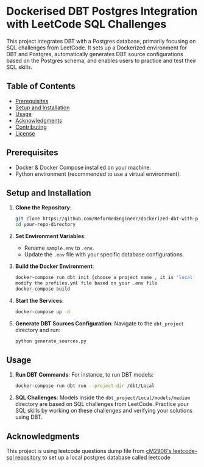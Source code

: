 # Dockerised DBT Postgres Integration with LeetCode SQL Challenges

This project integrates DBT with a Postgres database, primarily focusing on SQL challenges from LeetCode. It sets up a Dockerized environment for DBT and Postgres, automatically generates DBT source configurations based on the Postgres schema, and enables users to practice and test their SQL skills.

## Table of Contents
- [Prerequisites](#prerequisites)
- [Setup and Installation](#setup-and-installation)
- [Usage](#usage)
- [Acknowledgments](#acknowledgments)
- [Contributing](#contributing)
- [License](#license)

## Prerequisites
- Docker & Docker Compose installed on your machine.
- Python environment (recommended to use a virtual environment).

## Setup and Installation
1. **Clone the Repository**:
   ```bash
   git clone https://github.com/ReformedEngineer/dockerized-dbt-with-postgres-leetcode.git
   cd your-repo-directory
   ```

2. **Set Environment Variables**:
   - Rename `sample.env` to `.env`.
   - Update the `.env` file with your specific database configurations.

3. **Build the Docker Environment**:
   ```bash
   docker-compose run dbt init (choose a project name , it is 'local' here. )
   modify the profiles.yml file based on your .env file
   docker-compose build
   ```

4. **Start the Services**:
   ```bash
   docker-compose up -d
   ```

5. **Generate DBT Sources Configuration**:
   Navigate to the `dbt_project` directory and run:
   ```bash
   python generate_sources.py
   ```

## Usage

1. **Run DBT Commands**:
   For instance, to run DBT models:
   ```bash
   docker-compose run dbt run --project-dir /dbt/Local
   ```

2. **SQL Challenges**:
   Models inside the `dbt_project/Local/models/medium` directory are based on SQL challenges from LeetCode. Practice your SQL skills by working on these challenges and verifying your solutions using DBT.

## Acknowledgments
This project is using leetcode questions dump file from [cM2908's leetcode-sql repository](https://github.com/cM2908/leetcode-sql) to set up a local postgres database called leetcode
